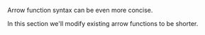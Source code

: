 Arrow function syntax can be even more concise. 

In this section we'll modify existing arrow functions to be shorter.